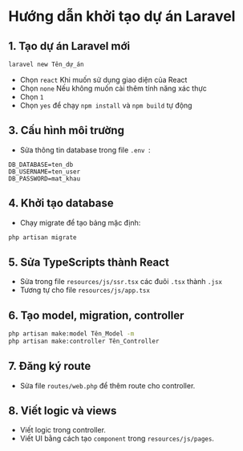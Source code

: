 # Hướng dẫn khởi tạo dự án Laravel

## 1. Tạo dự án Laravel mới
```sh
laravel new Tên_dự_án
```
- Chọn `react` Khi muốn sử dụng giao diện của React
- Chọn `none` Nếu không muốn cài thêm tính năng xác thực
- Chọn `1` 
- Chọn `yes` để chạy `npm install` và `npm build` tự động

## 3. Cấu hình môi trường
- Sửa thông tin database trong file `.env `:
```
DB_DATABASE=ten_db
DB_USERNAME=ten_user
DB_PASSWORD=mat_khau
```

## 4. Khởi tạo database
- Chạy migrate để tạo bảng mặc định:
```sh
php artisan migrate
```

## 5. Sửa TypeScripts thành React
- Sửa trong file `resources/js/ssr.tsx` các đuôi `.tsx` thành `.jsx`
- Tương tự cho file `resources/js/app.tsx`

## 6. Tạo model, migration, controller
```sh
php artisan make:model Tên_Model -m
php artisan make:controller Tên_Controller
```
## 7. Đăng ký route
- Sửa file `routes/web.php` để thêm route cho controller.

## 8. Viết logic và views
- Viết logic trong controller.
- Viết UI bằng cách tạo `component` trong `resources/js/pages`.

